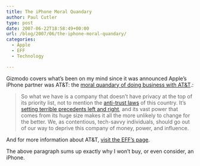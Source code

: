 ```yaml
---
title: The iPhone Moral Quandary
author: Paul Cutler
type: post
date: 2007-06-22T18:58:49+00:00
url: /blog/2007/06/the-iphone-moral-quandary/
categories:
  - Apple
  - EFF
  - Technology

---
```

Gizmodo covers what&#8217;s been on my mind since it was announced Apple&#8217;s iPhone partner was AT&T: the [moral quandary of doing business with AT&T][1].:

> So what we have is a company that doesn&#8217;t have privacy at the top of its priority list, not to mention the [anti-trust laws][2] of this country. It&#8217;s [setting terrible precedents left and right][3], and its vast power that comes from its huge size makes it all the more unlikely to change for the better. We, as contentious, tech-savvy individuals, should go out of our way to deprive this company of money, power, and influence. 

And for more information about AT&T, [visit the EFF&#8217;s page][4].

The above paragraph sums up exactly why I won&#8217;t buy, or even consider, an iPhone.

 [1]: http://gizmodo.com/gadgets/choices/the-attiphone-moral-quandary-270765.php
 [2]: http://arstechnica.com/news.ars/post/20070329-att-hit-with-antitrust-lawsuit-over-call-blocking.html
 [3]: http://arstechnica.com/news.ars/post/20070213-8835.html
 [4]: http://www.eff.org/legal/cases/att/